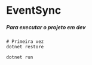 # EventSync


##### Para executar o projeto em dev
```
# Primeira vez
dotnet restore

dotnet run
```
